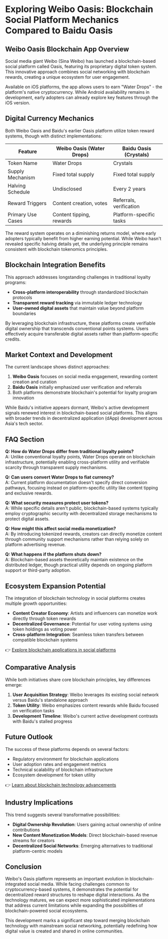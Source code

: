 # Exploring Weibo Oasis: Blockchain Social Platform Mechanics Compared to Baidu Oasis

## Weibo Oasis Blockchain App Overview
Social media giant Weibo (Sina Weibo) has launched a blockchain-based social platform called Oasis, featuring its proprietary digital token system. This innovative approach combines social networking with blockchain rewards, creating a unique ecosystem for user engagement.

Available on iOS platforms, the app allows users to earn "Water Drops" - the platform's native cryptocurrency. While Android availability remains in development, early adopters can already explore key features through the iOS version.

## Digital Currency Mechanics
Both Weibo Oasis and Baidu's earlier Oasis platform utilize token reward systems, though with distinct implementations:

| Feature                | Weibo Oasis (Water Drops) | Baidu Oasis (Crystals) |
|------------------------|--------------------------|------------------------|
| Token Name             | Water Drops              | Crystals               |
| Supply Mechanism       | Fixed total supply       | Fixed total supply     |
| Halving Schedule       | Undisclosed              | Every 2 years          |
| Reward Triggers        | Content creation, votes  | Referrals, verification|
| Primary Use Cases      | Content tipping, rewards | Platform-specific tasks|

The reward system operates on a diminishing returns model, where early adopters typically benefit from higher earning potential. While Weibo hasn't revealed specific halving details yet, the underlying principle remains consistent with blockchain tokenomics principles.

## Blockchain Integration Benefits
This approach addresses longstanding challenges in traditional loyalty programs:
- **Cross-platform interoperability** through standardized blockchain protocols
- **Transparent reward tracking** via immutable ledger technology
- **User-owned digital assets** that maintain value beyond platform boundaries

By leveraging blockchain infrastructure, these platforms create verifiable digital ownership that transcends conventional points systems. Users effectively acquire transferable digital assets rather than platform-specific credits.

## Market Context and Development
The current landscape shows distinct approaches:
1. **Weibo Oasis** focuses on social media engagement, rewarding content creation and curation
2. **Baidu Oasis** initially emphasized user verification and referrals
3. Both platforms demonstrate blockchain's potential for loyalty program innovation

While Baidu's initiative appears dormant, Weibo's active development signals renewed interest in blockchain-based social platforms. This aligns with broader trends in decentralized application (dApp) development across Asia's tech sector.

## FAQ Section

**Q: How do Water Drops differ from traditional loyalty points?**  
A: Unlike conventional loyalty points, Water Drops operate on blockchain infrastructure, potentially enabling cross-platform utility and verifiable scarcity through transparent supply mechanisms.

**Q: Can users convert Water Drops to fiat currency?**  
A: Current platform documentation doesn't specify direct conversion pathways, focusing instead on platform-specific utility like content tipping and exclusive rewards.

**Q: What security measures protect user tokens?**  
A: While specific details aren't public, blockchain-based systems typically employ cryptographic security with decentralized storage mechanisms to protect digital assets.

**Q: How might this affect social media monetization?**  
A: By introducing tokenized rewards, creators can directly monetize content through community support mechanisms rather than relying solely on platform advertising revenue.

**Q: What happens if the platform shuts down?**  
A: Blockchain-based assets theoretically maintain existence on the distributed ledger, though practical utility depends on ongoing platform support or third-party adoption.

## Ecosystem Expansion Potential
The integration of blockchain technology in social platforms creates multiple growth opportunities:
- **Content Creator Economy**: Artists and influencers can monetize work directly through token rewards
- **Decentralized Governance**: Potential for user voting systems using token holdings as voting power
- **Cross-platform Integration**: Seamless token transfers between compatible blockchain systems

👉 [Explore blockchain applications in social platforms](https://bit.ly/okx-bonus)

## Comparative Analysis
While both initiatives share core blockchain principles, key differences emerge:
1. **User Acquisition Strategy**: Weibo leverages its existing social network versus Baidu's standalone approach
2. **Token Utility**: Weibo emphasizes content rewards while Baidu focused on verification tasks
3. **Development Timeline**: Weibo's current active development contrasts with Baidu's stalled progress

## Future Outlook
The success of these platforms depends on several factors:
- Regulatory environment for blockchain applications
- User adoption rates and engagement metrics
- Technical scalability of blockchain infrastructure
- Ecosystem development for token utility

👉 [Learn about blockchain technology advancements](https://bit.ly/okx-bonus)

## Industry Implications
This trend suggests several transformative possibilities:
- **Digital Ownership Revolution**: Users gaining actual ownership of online contributions
- **New Content Monetization Models**: Direct blockchain-based revenue streams for creators
- **Decentralized Social Networks**: Emerging alternatives to traditional platform-centric models

## Conclusion
Weibo's Oasis platform represents an important evolution in blockchain-integrated social media. While facing challenges common to cryptocurrency-based systems, it demonstrates the potential for decentralized reward structures to reshape digital interactions. As the technology matures, we can expect more sophisticated implementations that address current limitations while expanding the possibilities of blockchain-powered social ecosystems.

This development marks a significant step toward merging blockchain technology with mainstream social networking, potentially redefining how digital value is created and shared in online communities.